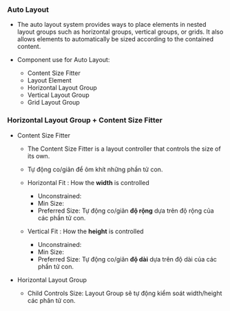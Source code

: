 
### Auto Layout

* The auto layout system provides ways to place elements in nested layout groups such as horizontal groups, vertical groups, or grids. It also allows elements to automatically be sized according to the contained content.

* Component use for Auto Layout:
  * Content Size Fitter
  * Layout Element
  * Horizontal Layout Group
  * Vertical Layout Group
  * Grid Layout Group


### Horizontal Layout Group + Content Size Fitter

* Content Size Fitter
  * The Content Size Fitter is a layout controller that controls the size of its own.
  * Tự động co/giãn để ôm khít những phần tử con.
  
  * Horizontal Fit : How the **width** is controlled
    * Unconstrained: 
    * Min Size:
    * Preferred Size: Tự động co/giãn **độ rộng** dựa trên độ rộng của các phần tử con.

  * Vertical Fit	: How the **height** is controlled
    * Unconstrained: 
    * Min Size:
    * Preferred Size: Tự động co/giãn **độ dài** dựa trên độ dài của các phần tử con.

* Horizontal Layout Group
  * Child Controls Size: Layout Group sẽ tự động kiểm soát width/height các phân tử con.
  

